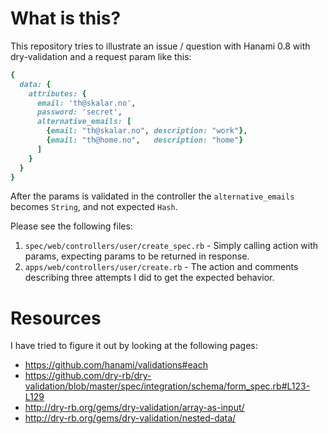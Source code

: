# What is this?

This repository tries to illustrate an issue / question with Hanami 0.8
with dry-validation and a request param like this:

```ruby
{
  data: {
    attributes: {
      email: 'th@skalar.no',
      password: 'secret',
      alternative_emails: [
        {email: "th@skalar.no", description: "work"},
        {email: "th@home.no",   description: "home"}
      ]
    }
  }
}
```

After the params is validated in the controller the `alternative_emails` becomes `String`, and not expected `Hash`.

Please see the following files:

1. `spec/web/controllers/user/create_spec.rb` - Simply calling action with params, expecting params to be returned in response.
2. `apps/web/controllers/user/create.rb` - The action and comments describing three attempts I did to get the expected behavior.

# Resources

I have tried to figure it out by looking at the following pages:

* https://github.com/hanami/validations#each
* https://github.com/dry-rb/dry-validation/blob/master/spec/integration/schema/form_spec.rb#L123-L129
* http://dry-rb.org/gems/dry-validation/array-as-input/
* http://dry-rb.org/gems/dry-validation/nested-data/
